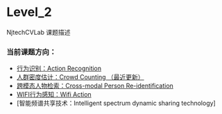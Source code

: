 # Level_2

NjtechCVLab 课题描述  

### 当前课题方向：
+ [行为识别：Action Recognition](https://github.com/NjtechCVLab/Level_2/tree/main/Action_Recognition)
+ [人群密度估计：Crowd Counting （最近更新）](https://github.com/NjtechCVLab/Level_2/tree/main/Crowd_Counting)
+ [跨模态人物检索：Cross-modal Person Re-identification](https://github.com/NjtechCVLab/Level_2/tree/main/Cross_Modal_Reid)
+ [WIFI行为感知：Wifi Action](https://github.com/NjtechCVLab/Level_2/tree/main/Wifi_Action)
+ [智能频谱共享技术：Intelligent spectrum dynamic sharing technology]
